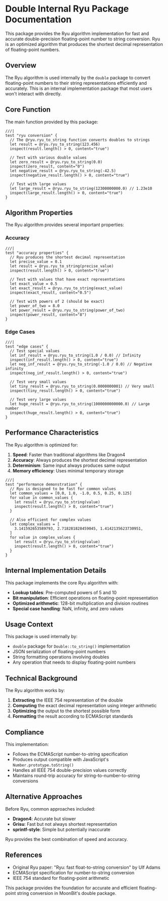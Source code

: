 # Double Internal Ryu Package Documentation

This package provides the Ryu algorithm implementation for fast and accurate double-precision floating-point number to string conversion. Ryu is an optimized algorithm that produces the shortest decimal representation of floating-point numbers.

## Overview

The Ryu algorithm is used internally by the `double` package to convert floating-point numbers to their string representations efficiently and accurately. This is an internal implementation package that most users won't interact with directly.

## Core Function

The main function provided by this package:

```moonbit
///|
test "ryu conversion" {
  // The @ryu.ryu_to_string function converts doubles to strings
  let result = @ryu.ryu_to_string(123.456)
  inspect(result.length() > 0, content="true")

  // Test with various double values
  let zero_result = @ryu.ryu_to_string(0.0)
  inspect(zero_result, content="0")
  let negative_result = @ryu.ryu_to_string(-42.5)
  inspect(negative_result.length() > 0, content="true")

  // Test with large values
  let large_result = @ryu.ryu_to_string(12300000000.0) // 1.23e10
  inspect(large_result.length() > 0, content="true")
}
```

## Algorithm Properties

The Ryu algorithm provides several important properties:

### Accuracy
```moonbit
///|
test "accuracy properties" {
  // Ryu produces the shortest decimal representation
  let precise_value = 0.1
  let result = @ryu.ryu_to_string(precise_value)
  inspect(result.length() > 0, content="true")

  // Test with values that have exact representations
  let exact_value = 0.5
  let exact_result = @ryu.ryu_to_string(exact_value)
  inspect(exact_result, content="0.5")

  // Test with powers of 2 (should be exact)
  let power_of_two = 8.0
  let power_result = @ryu.ryu_to_string(power_of_two)
  inspect(power_result, content="8")
}
```

### Edge Cases
```moonbit
///|
test "edge cases" {
  // Test special values
  let inf_result = @ryu.ryu_to_string(1.0 / 0.0) // Infinity
  inspect(inf_result.length() > 0, content="true")
  let neg_inf_result = @ryu.ryu_to_string(-1.0 / 0.0) // Negative infinity
  inspect(neg_inf_result.length() > 0, content="true")

  // Test very small values
  let tiny_result = @ryu.ryu_to_string(0.0000000001) // Very small
  inspect(tiny_result.length() > 0, content="true")

  // Test very large values  
  let huge_result = @ryu.ryu_to_string(1000000000000.0) // Large number
  inspect(huge_result.length() > 0, content="true")
}
```

## Performance Characteristics

The Ryu algorithm is optimized for:

1. **Speed**: Faster than traditional algorithms like Dragon4
2. **Accuracy**: Always produces the shortest decimal representation
3. **Determinism**: Same input always produces same output
4. **Memory efficiency**: Uses minimal temporary storage

```moonbit
///|
test "performance demonstration" {
  // Ryu is designed to be fast for common values
  let common_values = [0.0, 1.0, -1.0, 0.5, 0.25, 0.125]
  for value in common_values {
    let result = @ryu.ryu_to_string(value)
    inspect(result.length() > 0, content="true")
  }

  // Also efficient for complex values
  let complex_values = [
    3.141592653589793, 2.718281828459045, 1.4142135623730951,
  ]
  for value in complex_values {
    let result = @ryu.ryu_to_string(value)
    inspect(result.length() > 0, content="true")
  }
}
```

## Internal Implementation Details

This package implements the core Ryu algorithm with:

- **Lookup tables**: Pre-computed powers of 5 and 10
- **Bit manipulation**: Efficient operations on floating-point representation
- **Optimized arithmetic**: 128-bit multiplication and division routines
- **Special case handling**: NaN, infinity, and zero values

## Usage Context

This package is used internally by:

- `double` package for `Double::to_string()` implementation
- JSON serialization of floating-point numbers
- String formatting operations involving doubles
- Any operation that needs to display floating-point numbers

## Technical Background

The Ryu algorithm works by:

1. **Extracting** the IEEE 754 representation of the double
2. **Computing** the exact decimal representation using integer arithmetic
3. **Optimizing** the output to the shortest possible form
4. **Formatting** the result according to ECMAScript standards

## Compliance

This implementation:

- Follows the ECMAScript number-to-string specification
- Produces output compatible with JavaScript's `Number.prototype.toString()`
- Handles all IEEE 754 double-precision values correctly
- Maintains round-trip accuracy for string-to-number-to-string conversions

## Alternative Approaches

Before Ryu, common approaches included:

- **Dragon4**: Accurate but slower
- **Grisu**: Fast but not always shortest representation
- **sprintf-style**: Simple but potentially inaccurate

Ryu provides the best combination of speed and accuracy.

## References

- Original Ryu paper: "Ryu: fast float-to-string conversion" by Ulf Adams
- ECMAScript specification for number-to-string conversion
- IEEE 754 standard for floating-point arithmetic

This package provides the foundation for accurate and efficient floating-point string conversion in MoonBit's double package.

